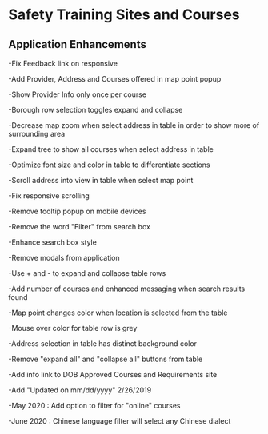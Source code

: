 # Safety Training Sites and Courses

## Application Enhancements

-Fix Feedback link on responsive

-Add Provider, Address and Courses offered in map point popup

-Show Provider Info only once per course

-Borough row selection toggles expand and collapse

-Decrease map zoom when select address in table in order to show more of surrounding area

-Expand tree to show all courses when select address in table

-Optimize font size and color in table to differentiate sections

-Scroll address into view in table when select map point

-Fix responsive scrolling

-Remove tooltip popup on mobile devices

-Remove the word "Filter" from search box

-Enhance search box style

-Remove modals from application

-Use + and - to expand and collapse table rows

-Add number of courses and enhanced messaging when search results found

-Map point changes color when location is selected from the table

-Mouse over color for table row is grey

-Address selection in table has distinct background color

-Remove "expand all" and "collapse all" buttons from table

-Add info link to DOB Approved Courses and Requirements site

-Add "Updated on mm/dd/yyyy" 2/26/2019

-May 2020 :  Add option to filter for "online" courses

-June 2020 : Chinese language filter will select any Chinese dialect
